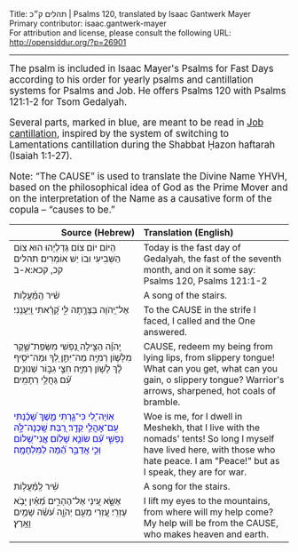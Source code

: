 <html>
<head></head>
<body>
Title: תהלים ק״כ | Psalms 120, translated by Isaac Gantwerk Mayer<br />
Primary contributor: isaac.gantwerk-mayer<br />
For attribution and license, please consult the following URL: <a href="http://opensiddur.org/?p=26901">http://opensiddur.org/?p=26901</a>
<p />
<hr />

<div class="english" style="font-size: 1.2em;">
The psalm is included in Isaac Mayer's Psalms for Fast Days according to his order for yearly psalms and cantillation systems for Psalms and Job. He offers Psalms 120 with Psalms 121:1-2 for Tsom Gedalyah.

Several parts, marked in blue, are meant to be read in <a href="https://opensiddur.org/readings-and-sourcetexts/cantillation/an-ashkenazi-style-cantillation-system-for-job-by-isaac-gantwerk-mayer/">Job cantillation</a>, inspired by the system of switching to Lamentations cantillation during the Shabbat Ḥazon haftarah (Isaiah 1:1-27).

Note: “The CAUSE” is used to translate the Divine Name YHVH, based on the philosophical idea of God as the Prime Mover and on the interpretation of the Name as a causative form of the copula – “causes to be.”
</div>

<table style="margin-left: auto;margin-right: auto;" class="draggable">
<thead><tr><th id="x" style="text-align: right;">Source (Hebrew)</th><th style="text-align: left;">Translation (English)</th></tr></thead>
<tbody>
<tr><td style="vertical-align:top;" width="46%">
<div class="liturgy"><span lang="he">
<span class="instruction">הַיּוֹם יוֹם צוֹם גְּדַלְיָהוּ הוּא צוֹם הַשְּׁבִיעִי וּבוֹ יֵשׁ אוֹמְרִים׃ תהלים קכ, קכא:א-ב</span>
</span></div></td>
 
<td style="vertical-align:top;" width="53%">
<div class="english">
<span class="instruction">Today is the fast day of Gedalyah, the fast of the seventh month, and on it some say: Psalms 120, Psalms 121:1-2</span>
</div></td></tr>


<tr><td style="vertical-align:top;" width="46%">
<div class="liturgy"><span lang="he">
שִׁ֗יר הַֽמַּ֫עֲל֥וֹת
</span></div></td>
 
<td style="vertical-align:top;" width="53%">
<div class="english">
A song of the stairs.
</div></td></tr>


<tr><td style="vertical-align:top;" width="46%">
<div class="liturgy"><span lang="he">
אֶל־יְ֭הֹוָה בַּצָּרָ֣תָה לִּ֑י
קָ֝רָ֗אתִי וַֽיַּעֲנֵֽנִי׃
</span></div></td>
 
<td style="vertical-align:top;" width="53%">
<div class="english">
To the CAUSE in the strife I faced,
I called and the One answered.
</div></td></tr>


<tr><td style="vertical-align:top;" width="46%">
<div class="liturgy"><span lang="he">
יְֽהֹוָ֗ה הַצִּ֣ילָה נַ֭פְשִׁי מִשְּׂפַת־שֶׁ֑קֶר
מִלָּשׁ֥וֹן רְמִיָּֽה׃
מַה־יִּתֵּ֣ן לְ֭ךָ וּמַה־יֹּסִ֥יף לָ֗ךְ
לָשׁ֥וֹן רְמִיָּֽה׃
חִצֵּ֣י גִבּ֣וֹר שְׁנוּנִ֑ים
עִ֗֝ם גַּחֲלֵ֥י רְתָמִֽים׃
</span></div></td>
 
<td style="vertical-align:top;" width="53%">
<div class="english">
CAUSE, redeem my being from lying lips,
from slippery tongue!
What can you get, what can you gain,
o slippery tongue?
Warrior's arrows, sharpened,
hot coals of bramble.
</div></td></tr>


<tr><td style="vertical-align:top;" width="46%">
<div class="liturgy"><span lang="he" style="color:blue;">
אֽוֹיָה־לִ֭י כִּי־גַ֣רְתִּי מֶ֑שֶׁךְ
שָׁ֝כַ֗נְתִּי עִֽם־אׇהֳלֵ֥י קֵדָֽר׃
רַ֭בַּת שָֽׁכְנָה־לָּ֣הּ נַפְשִׁ֑י
עִ֗֝ם שׂוֹנֵ֥א שָׁלֽוֹם׃
אֲֽנִי־שָׁ֭לוֹם וְכִ֣י אֲדַבֵּ֑ר
הֵ֗֝מָּה לַמִּלְחָמָֽה׃ 
</span></div></td>
 
<td style="vertical-align:top;" width="53%">
<div class="english">
Woe is me, for I dwell in Meshekh,
that I live with the nomads' tents!
So long I myself have lived here,
with those who hate peace.
I am "Peace!" but as I speak,
they are for war.
</div></td></tr>


<tr><td style="vertical-align:top;" width="46%">
<div class="liturgy"><span lang="he">
שִׁ֗יר לַֽמַּ֫עֲל֥וֹת 
</span></div></td>
 
<td style="vertical-align:top;" width="53%">
<div class="english">
A song for the stairs.
</div></td></tr>


<tr><td style="vertical-align:top;" width="46%">
<div class="liturgy"><span lang="he">
אֶשָּׂ֣א עֵ֭ינַי אֶל־הֶהָרִ֑ים
מֵ֝אַ֗יִן יָבֹ֥א עֶזְרִֽי׃ 
עֶ֭זְרִי מֵעִ֣ם יְהֹוָ֑ה
עֹ֝שֵׂ֗ה שָׁמַ֥יִם וָאָֽרֶץ׃
</span></div></td>
 
<td style="vertical-align:top;" width="53%">
<div class="english">
I lift my eyes to the mountains,
from where will my help come?
My help will be from the CAUSE,
who makes heaven and earth.
</div></td></tr>
</tbody></table>
</body>
</html>